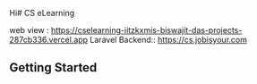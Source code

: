 Hi# CS eLearning

web view : https://cselearning-iitzkxmis-biswajit-das-projects-287cb336.vercel.app
Laravel Backend:: https://cs.jobisyour.com
## Getting Started
